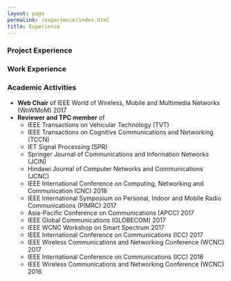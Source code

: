 ```yaml
---
layout: page
permalink: /experience/index.html
title: Experience
---
```


### Project Experience

### Work Experience

### Academic Activities

- **Web Chair** of IEEE World of Wireless, Mobile and Multimedia Networks (WoWMoM) 2017
- **Reviewer and TPC member** of
  - IEEE Transactions on Vehicular Technology (TVT)
  - IEEE Transactions on Cognitive Communications and Networking (TCCN)
  - IET Signal Processing (SPR)
  - Springer Journal of Communications and Information Networks (JCIN)
  - Hindawi Journal of Computer Networks and Communications (JCNC)
  - IEEE International Conference on Computing, Networking and Communication  ICNC) 2018
  - IEEE International Symposium on Personal, Indoor and Mobile Radio Communications (PIMRC) 2017
  - Asia-Pacific Conference on Communications (APCC) 2017
  - IEEE Global Communications (GLOBECOM) 2017
  - IEEE WCNC Workshop on Smart Spectrum 2017
  - IEEE International Conference on Communications (ICC) 2017
  - IEEE Wireless Communications and Networking Conference (WCNC) 2017
  - IEEE International Conference on Communications (ICC) 2016
  - IEEE Wireless Communications and Networking Conference (WCNC) 2016


